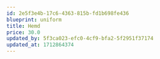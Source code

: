 ```yaml
---
id: 2e5f3e4b-17c6-4363-815b-fd1b698fe436
blueprint: uniform
title: Hemd
price: 30.0
updated_by: 5f3ca023-efc0-4cf9-bfa2-5f2951f37174
updated_at: 1712864374
---
```

